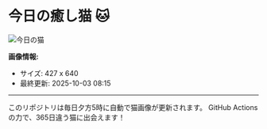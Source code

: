 # 今日の癒し猫 🐱

![今日の猫](https://cdn2.thecatapi.com/images/dmm.jpg)

**画像情報:**
- サイズ: 427 x 640
- 最終更新: 2025-10-03 08:15

---

このリポジトリは毎日夕方5時に自動で猫画像が更新されます。
GitHub Actionsの力で、365日違う猫に出会えます！

